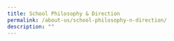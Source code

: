 ```yaml
---
title: School Philosophy & Direction
permalink: /about-us/school-philosophy-n-direction/
description: ""
---
```

